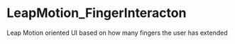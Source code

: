 # LeapMotion_FingerInteracton
Leap Motion oriented UI based on how many fingers the user has extended
